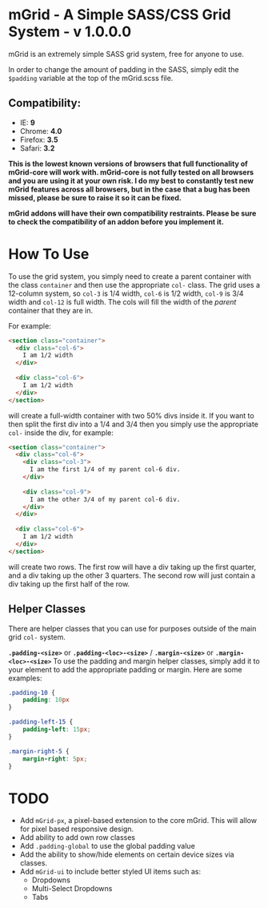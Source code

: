 # mGrid - A Simple SASS/CSS Grid System - v 1.0.0.0

mGrid is an extremely simple SASS grid system, free for anyone to use.

In order to change the amount of padding in the SASS, simply edit the `$padding` variable at the top of the mGrid.scss file.

## Compatibility:
- IE: **9**
- Chrome: **4.0**
- Firefox: **3.5**
- Safari: **3.2**

**This is the lowest known versions of browsers that full functionality of mGrid-core will work with. mGrid-core is not fully tested on all browsers and you are using it at your own risk.
I do my best to constantly test new mGrid features across all browsers, but in the case that a bug has been missed, please be sure to raise it so it can be fixed.**

**mGrid addons will have their own compatibility restraints. Please be sure to check the compatibility of an addon before you implement it.**

# How To Use

To use the grid system, you simply need to create a parent container with the class `container` and then use the appropriate `col-` class. The grid uses a 12-column system, so `col-3` is 1/4 width, `col-6` is 1/2 width, `col-9` is 3/4 width and `col-12` is full width. The cols will fill the width of the *parent* container that they are in.

For example:

``` HTML
<section class="container">
  <div class="col-6">
    I am 1/2 width
  </div>
  
  <div class="col-6">
    I am 1/2 width
  </div>
</section>
```
will create a full-width container with two 50% divs inside it. If you want to then split the first div into a 1/4 and 3/4 then you simply use the appropriate `col-` inside the div, for example:

``` HTML
<section class="container">
  <div class="col-6">
    <div class="col-3">
      I am the first 1/4 of my parent col-6 div.
    </div>
    
    <div class="col-9">
      I am the other 3/4 of my parent col-6 div.
    </div>
  </div>
  
  <div class="col-6">
    I am 1/2 width
  </div>
</section>
```
will create two rows. The first row will have a div taking up the first quarter, and a div taking up the other 3 quarters. The second row will just contain a div taking up the first half of the row.

## Helper Classes
There are helper classes that you can use for purposes outside of the main grid `col-` system.

**`.padding-<size>`** or **`.padding-<loc>-<size>`** / **`.margin-<size>`** or **`.margin-<loc>-<size>`**
To use the padding and margin helper classes, simply add it to your element to add the appropriate padding or margin. Here are some examples:

``` CSS
.padding-10 {
	padding: 10px
}

.padding-left-15 {
	padding-left: 15px;
}

.margin-right-5 {
	margin-right: 5px;
}
```

# TODO
- Add `mGrid-px`, a pixel-based extension to the core mGrid. This will allow for pixel based responsive design.
- Add ability to add own row classes
- Add `.padding-global` to use the global padding value
- Add the ability to show/hide elements on certain device sizes via classes.
- Add `mGrid-ui` to include better styled UI items such as:
  - Dropdowns
  - Multi-Select Dropdowns
  - Tabs
